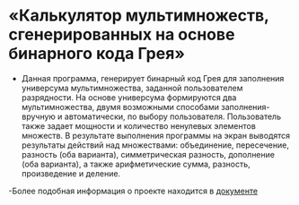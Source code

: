 # «Калькулятор мультимножеств, сгенерированных на основе бинарного кода Грея»

- Данная программа, генерирует бинарный код Грея для заполнения универсума мультимножества, заданной пользователем разрядности. На основе универсума формируются два мультимножества, двумя возможными способами заполнения- вручную и автоматически, по выбору пользователя. Пользователь также задает мощности и количество ненулевых элементов множеств. В результате выполнения программы на экран выводятся результаты действий над множествами: объединение, пересечение, разность (оба варианта), симметрическая разность, дополнение (оба варианта), а также арифметические сумма, разность, произведение и деление.

-Более подобная информация о проекте находится в [документе](https://github.com/Olexas/Multisets-Calculator/blob/master/Отчет.pdf)
